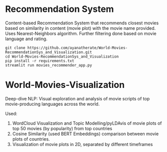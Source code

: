 # Recommendation System

Content-based Recommendation System that recommends closest movies based on similarity in content (movie plot) with the movie name provided.
Uses Nearest-Neighbors algorithm. Further filtering done based on movie language and rating.


```
git clone https://github.com/ayanatherate/World-Movies-RecommendationSys_and_Visualization.git
cd World-Movies-RecommendationSys_and_Visualization
pip install -r requirements.txt
streamlit run movies_recommender_app.py

```







# World-Movies-Visualization
Deep-dive NLP: Visual exploration and analysis of movie scripts of top movie-producing languages across the world.

Used:
1) WordCloud Visualization and Topic Modelling/pyLDAvis of movie plots of top 50 movies (by popularity) from top countries
2) Cosine Similarity (used BERT Embeddings) comparison between movie plots of countries.
3) Visualization of movie plots in 2D, separated by different timeframes


